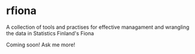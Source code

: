 # rfiona
A collection of tools and practises for effective managament and wrangling the data in Statistics Finland's Fiona

Coming soon! Ask me more!
